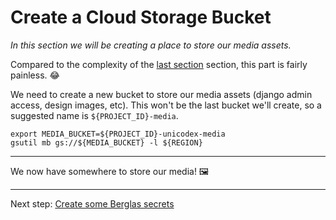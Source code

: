# Create a Cloud Storage Bucket 

*In this section we will be creating a place to store our media assets.*

Compared to the complexity of the [last section](20-setup-sql.md) section, this part is fairly painless. 😂

We need to create a new bucket to store our media assets (django admin access, design images, etc). This won't be the last bucket we'll create, so a suggested name is `${PROJECT_ID}-media`.

```shell
export MEDIA_BUCKET=${PROJECT_ID}-unicodex-media
gsutil mb gs://${MEDIA_BUCKET} -l ${REGION}
```

---

We now have somewhere to store our media! 🖼

---

Next step: [Create some Berglas secrets](40-setup-secrets.md)
